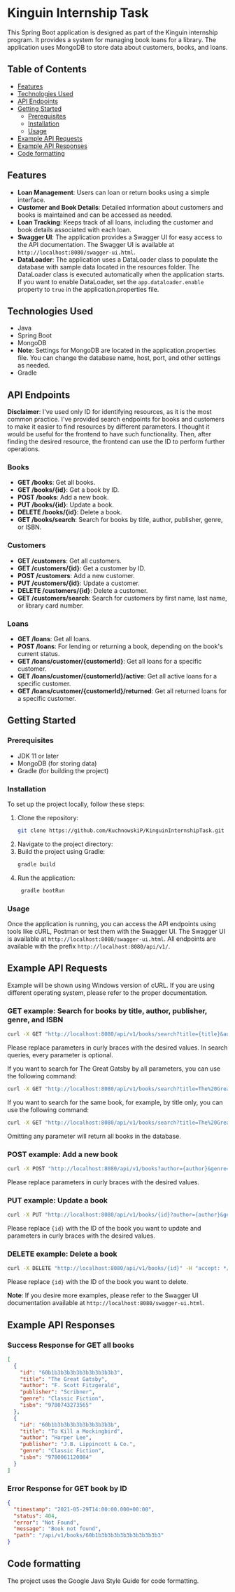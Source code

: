 # Kinguin Internship Task
This Spring Boot application is designed as part of the Kinguin internship program. It provides a system for managing book loans for a library. The application uses MongoDB to store data about customers, books, and loans.

## Table of Contents
- [Features](#features)
- [Technologies Used](#technologies-used)
- [API Endpoints](#api-endpoints)
- [Getting Started](#getting-started)
  - [Prerequisites](#prerequisites)
  - [Installation](#installation)
  - [Usage](#usage)
- [Example API Requests](#example-api-requests)
- [Example API Responses](#example-api-responses)
- [Code formatting](#code-formatting)


## Features
- **Loan Management**: Users can loan or return books using a simple interface.
- **Customer and Book Details**: Detailed information about customers and books is maintained and can be accessed as needed.
- **Loan Tracking**: Keeps track of all loans, including the customer and book details associated with each loan.
- **Swagger UI**: The application provides a Swagger UI for easy access to the API documentation. The Swagger UI is available at `http://localhost:8080/swagger-ui.html`.
- **DataLoader**: The application uses a DataLoader class to populate the database with sample data located in the resources folder. The DataLoader class is executed automatically when the application starts. If you want to enable DataLoader, set the `app.dataloader.enable` property to `true` in the application.properties file.

## Technologies Used
- Java
- Spring Boot
- MongoDB
 - **Note**: Settings for MongoDB are located in the application.properties file. You can change the database name, host, port, and other settings as needed.
- Gradle

## API Endpoints
**Disclaimer**: I've used only ID for identifying resources, as it is the most common practice. I've provided search endpoints for books and customers to make it easier to find resources by different parameters. I thought it would be useful for the frontend to have such functionality. Then, after finding the desired resource, the frontend can use the ID to perform further operations.
### Books
- **GET /books**: Get all books.
- **GET /books/{id}**: Get a book by ID.
- **POST /books**: Add a new book.
- **PUT /books/{id}**: Update a book.
- **DELETE /books/{id}**: Delete a book.
- **GET /books/search**: Search for books by title, author, publisher, genre, or ISBN.

### Customers
- **GET /customers**: Get all customers.
- **GET /customers/{id}**: Get a customer by ID.
- **POST /customers**: Add a new customer.
- **PUT /customers/{id}**: Update a customer.
- **DELETE /customers/{id}**: Delete a customer.
- **GET /customers/search**: Search for customers by first name, last name, or library card number.

### Loans
- **GET /loans**: Get all loans.
- **POST /loans**: For lending or returning a book, depending on the book's current status.
- **GET /loans/customer/{customerId}**: Get all loans for a specific customer.
- **GET /loans/customer/{customerId}/active**: Get all active loans for a specific customer.
- **GET /loans/customer/{customerId}/returned**: Get all returned loans for a specific customer.

## Getting Started

### Prerequisites
- JDK 11 or later
- MongoDB (for storing data)
- Gradle (for building the project)

### Installation
To set up the project locally, follow these steps:

1. Clone the repository:
   ```sh
   git clone https://github.com/KuchnowskiP/KinguinInternshipTask.git
    ```
2. Navigate to the project directory:
3. Build the project using Gradle:
   ```sh
   gradle build
   ```
4. Run the application:
   ```sh
    gradle bootRun
    ```
   
### Usage
Once the application is running, you can access the API endpoints using tools like cURL, Postman or test them with the Swagger UI. The Swagger UI is available at `http://localhost:8080/swagger-ui.html`.
All endpoints are available with the prefix `http://localhost:8080/api/v1/`.

## Example API Requests

Example will be shown using Windows version of cURL. If you are using different operating system, please refer to the proper documentation.

### GET example: Search for books by title, author, publisher, genre, and ISBN
```sh
curl -X GET "http://localhost:8080/api/v1/books/search?title={title}&author={author}&publisher={publisher}&genre={genre}&isbn={isbn}" -H "accept: application/json"
```

Please replace parameters in curly braces with the desired values. 
In search queries, every parameter is optional.

If you want to search for The Great Gatsby by all parameters, you can use the following command:

```sh
curl -X GET "http://localhost:8080/api/v1/books/search?title=The%20Great%20Gatsby&author=F.%20Scott%20Fitzgerald&publisher=Scribner&genre=Classic%20Fiction&isbn=9780743273565" -H "accept: application/json"
```

If you want to search for the same book, for example, by title only, you can use the following command:
```sh
curl -X GET "http://localhost:8080/api/v1/books/search?title=The%20Great%20Gatsby" -H "accept: application/json"
```

Omitting any parameter will return all books in the database.

### POST example: Add a new book
```sh
curl -X POST "http://localhost:8080/api/v1/books?author={author}&genre={genre}&isbn={isbn}&publisher={publisher}&title={title}" -H "accept: */*"
```

Please replace parameters in curly braces with the desired values.

### PUT example: Update a book
```sh
curl -X PUT "http://localhost:8080/api/v1/books/{id}?author={author}&genre={genre}&isbn={isbn}&publisher={publisher}&title={title}" -H "accept: */*"
```

Please replace `{id}` with the ID of the book you want to update and parameters in curly braces with the desired values.

### DELETE example: Delete a book
```sh
curl -X DELETE "http://localhost:8080/api/v1/books/{id}" -H "accept: */*"
```

Please replace `{id}` with the ID of the book you want to delete.

**Note**: If you desire more examples, please refer to the Swagger UI documentation available at `http://localhost:8080/swagger-ui.html`.

## Example API Responses
### Success Response for GET all books
```json
[
  {
    "id": "60b1b3b3b3b3b3b3b3b3b3b3",
    "title": "The Great Gatsby",
    "author": "F. Scott Fitzgerald",
    "publisher": "Scribner",
    "genre": "Classic Fiction",
    "isbn": "9780743273565"
  },
  {
    "id": "60b1b3b3b3b3b3b3b3b3b3b",
    "title": "To Kill a Mockingbird",
    "author": "Harper Lee",
    "publisher": "J.B. Lippincott & Co.",
    "genre": "Classic Fiction",
    "isbn": "9780061120084"
  }
]
```


### Error Response for GET book by ID
```json
{
  "timestamp": "2021-05-29T14:00:00.000+00:00",
  "status": 404,
  "error": "Not Found",
  "message": "Book not found",
  "path": "/api/v1/books/60b1b3b3b3b3b3b3b3b3b3b3"
}
```

## Code formatting
The project uses the Google Java Style Guide for code formatting.
